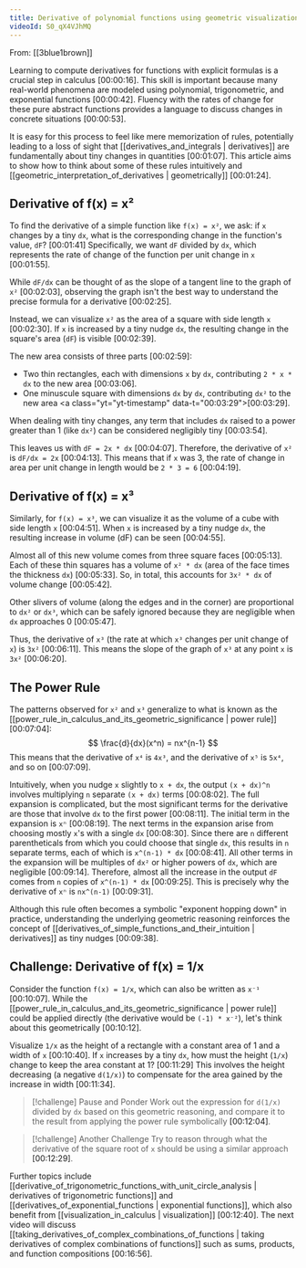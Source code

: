 ```yaml
---
title: Derivative of polynomial functions using geometric visualization
videoId: S0_qX4VJhMQ
---
```


From: [[3blue1brown]] <br/> 

Learning to compute derivatives for functions with explicit formulas is a crucial step in calculus <a class="yt-timestamp" data-t="00:00:16">[00:00:16]</a>. This skill is important because many real-world phenomena are modeled using polynomial, trigonometric, and exponential functions <a class="yt-timestamp" data-t="00:00:42">[00:00:42]</a>. Fluency with the rates of change for these pure abstract functions provides a language to discuss changes in concrete situations <a class="yt-timestamp" data-t="00:00:53">[00:00:53]</a>.

It is easy for this process to feel like mere memorization of rules, potentially leading to a loss of sight that [[derivatives_and_integrals | derivatives]] are fundamentally about tiny changes in quantities <a class="yt-timestamp" data-t="00:01:07">[00:01:07]</a>. This article aims to show how to think about some of these rules intuitively and [[geometric_interpretation_of_derivatives | geometrically]] <a class="yt-timestamp" data-t="00:01:24">[00:01:24]</a>.

## Derivative of f(x) = x²

To find the derivative of a simple function like `f(x) = x²`, we ask: if `x` changes by a tiny `dx`, what is the corresponding change in the function's value, `dF`? <a class="yt-timestamp" data-t="00:01:41">[00:01:41]</a> Specifically, we want `dF` divided by `dx`, which represents the rate of change of the function per unit change in `x` <a class="yt-timestamp" data-t="00:01:55">[00:01:55]</a>.

While `dF/dx` can be thought of as the slope of a tangent line to the graph of `x²` <a class="yt-timestamp" data-t="00:02:03">[00:02:03]</a>, observing the graph isn't the best way to understand the precise formula for a derivative <a class="yt-timestamp" data-t="00:02:25">[00:02:25]</a>.

Instead, we can visualize `x²` as the area of a square with side length `x` <a class="yt-timestamp" data-t="00:02:30">[00:02:30]</a>. If `x` is increased by a tiny nudge `dx`, the resulting change in the square's area (`dF`) is visible <a class="yt-timestamp" data-t="00:02:39">[00:02:39]</a>.

The new area consists of three parts <a class="yt-timestamp" data-t="00:02:59">[00:02:59]</a>:
*   Two thin rectangles, each with dimensions `x` by `dx`, contributing `2 * x * dx` to the new area <a class="yt-timestamp" data-t="00:03:06">[00:03:06]</a>.
*   One minuscule square with dimensions `dx` by `dx`, contributing `dx²` to the new area <a class="yt="yt-timestamp" data-t="00:03:29">[00:03:29]</a>.

When dealing with tiny changes, any term that includes `dx` raised to a power greater than 1 (like `dx²`) can be considered negligibly tiny <a class="yt-timestamp" data-t="00:03:54">[00:03:54]</a>.

This leaves us with `dF = 2x * dx` <a class="yt-timestamp" data-t="00:04:07">[00:04:07]</a>. Therefore, the derivative of `x²` is `dF/dx = 2x` <a class="yt-timestamp" data-t="00:04:13">[00:04:13]</a>. This means that if `x` was 3, the rate of change in area per unit change in length would be `2 * 3 = 6` <a class="yt-timestamp" data-t="00:04:19">[00:04:19]</a>.

## Derivative of f(x) = x³

Similarly, for `f(x) = x³`, we can visualize it as the volume of a cube with side length `x` <a class="yt-timestamp" data-t="00:04:51">[00:04:51]</a>. When `x` is increased by a tiny nudge `dx`, the resulting increase in volume (dF) can be seen <a class="yt-timestamp" data-t="00:04:55">[00:04:55]</a>.

Almost all of this new volume comes from three square faces <a class="yt-timestamp" data-t="00:05:13">[00:05:13]</a>. Each of these thin squares has a volume of `x² * dx` (area of the face times the thickness `dx`) <a class="yt-timestamp" data-t="00:05:33">[00:05:33]</a>. So, in total, this accounts for `3x² * dx` of volume change <a class="yt-timestamp" data-t="00:05:42">[00:05:42]</a>.

Other slivers of volume (along the edges and in the corner) are proportional to `dx²` or `dx³`, which can be safely ignored because they are negligible when `dx` approaches 0 <a class="yt-timestamp" data-t="00:05:47">[00:05:47]</a>.

Thus, the derivative of `x³` (the rate at which `x³` changes per unit change of `x`) is `3x²` <a class="yt-timestamp" data-t="00:06:11">[00:06:11]</a>. This means the slope of the graph of `x³` at any point `x` is `3x²` <a class="yt-timestamp" data-t="00:06:20">[00:06:20]</a>.

## The Power Rule

The patterns observed for `x²` and `x³` generalize to what is known as the [[power_rule_in_calculus_and_its_geometric_significance | power rule]] <a class="yt-timestamp" data-t="00:07:04">[00:07:04]</a>:
$$
\frac{d}{dx}(x^n) = nx^{n-1}
$$
This means that the derivative of `x⁴` is `4x³`, and the derivative of `x⁵` is `5x⁴`, and so on <a class="yt-timestamp" data-t="00:07:09">[00:07:09]</a>.

Intuitively, when you nudge `x` slightly to `x + dx`, the output `(x + dx)^n` involves multiplying `n` separate `(x + dx)` terms <a class="yt-timestamp" data-t="00:08:02">[00:08:02]</a>.
The full expansion is complicated, but the most significant terms for the derivative are those that involve `dx` to the first power <a class="yt-timestamp" data-t="00:08:11">[00:08:11]</a>.
The initial term in the expansion is `xⁿ` <a class="yt-timestamp" data-t="00:08:19">[00:08:19]</a>. The next terms in the expansion arise from choosing mostly `x`'s with a single `dx` <a class="yt-timestamp" data-t="00:08:30">[00:08:30]</a>. Since there are `n` different parentheticals from which you could choose that single `dx`, this results in `n` separate terms, each of which is `x^(n-1) * dx` <a class="yt-timestamp" data-t="00:08:41">[00:08:41]</a>.
All other terms in the expansion will be multiples of `dx²` or higher powers of `dx`, which are negligible <a class="yt-timestamp" data-t="00:09:14">[00:09:14]</a>.
Therefore, almost all the increase in the output `dF` comes from `n` copies of `x^(n-1) * dx` <a class="yt-timestamp" data-t="00:09:25">[00:09:25]</a>. This is precisely why the derivative of `xⁿ` is `nx^(n-1)` <a class="yt-timestamp" data-t="00:09:31">[00:09:31]</a>.

Although this rule often becomes a symbolic "exponent hopping down" in practice, understanding the underlying geometric reasoning reinforces the concept of [[derivatives_of_simple_functions_and_their_intuition | derivatives]] as tiny nudges <a class="yt-timestamp" data-t="00:09:38">[00:09:38]</a>.

## Challenge: Derivative of f(x) = 1/x

Consider the function `f(x) = 1/x`, which can also be written as `x⁻¹` <a class="yt-timestamp" data-t="00:10:07">[00:10:07]</a>. While the [[power_rule_in_calculus_and_its_geometric_significance | power rule]] could be applied directly (the derivative would be `(-1) * x⁻²`), let's think about this geometrically <a class="yt-timestamp" data-t="00:10:12">[00:10:12]</a>.

Visualize `1/x` as the height of a rectangle with a constant area of 1 and a width of `x` <a class="yt-timestamp" data-t="00:10:40">[00:10:40]</a>. If `x` increases by a tiny `dx`, how must the height (`1/x`) change to keep the area constant at 1? <a class="yt-timestamp" data-t="00:11:29">[00:11:29]</a>
This involves the height decreasing (a negative `d(1/x)`) to compensate for the area gained by the increase in width <a class="yt-timestamp" data-t="00:11:34">[00:11:34]</a>.

> [!challenge] Pause and Ponder
> Work out the expression for `d(1/x)` divided by `dx` based on this geometric reasoning, and compare it to the result from applying the power rule symbolically <a class="yt-timestamp" data-t="00:12:04">[00:12:04]</a>.

> [!challenge] Another Challenge
> Try to reason through what the derivative of the square root of `x` should be using a similar approach <a class="yt-timestamp" data-t="00:12:29">[00:12:29]</a>.

Further topics include [[derivative_of_trigonometric_functions_with_unit_circle_analysis | derivatives of trigonometric functions]] and [[derivatives_of_exponential_functions | exponential functions]], which also benefit from [[visualization_in_calculus | visualization]] <a class="yt-timestamp" data-t="00:12:40">[00:12:40]</a>. The next video will discuss [[taking_derivatives_of_complex_combinations_of_functions | taking derivatives of complex combinations of functions]] such as sums, products, and function compositions <a class="yt-timestamp" data-t="00:16:56">[00:16:56]</a>.